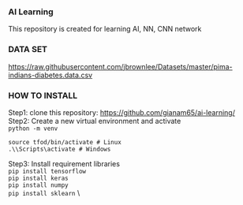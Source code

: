 ### AI Learning
This repository is created for learning AI, NN, CNN network

### DATA SET
https://raw.githubusercontent.com/jbrownlee/Datasets/master/pima-indians-diabetes.data.csv

### HOW TO INSTALL
Step1: clone this repository: https://github.com/gianam65/ai-learning/ \
Step2: Create a new virtual environment and activate\
```python -m venv ```

```source tfod/bin/activate # Linux``` \
```.\\Scripts\activate # Windows ```

Step3: Install requirement libraries \
`pip install tensorflow` \
`pip install keras` \
`pip install numpy` \
`pip install sklearn` \

